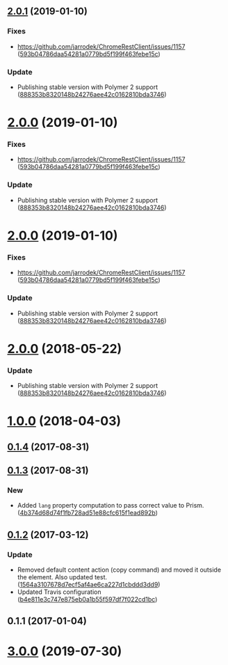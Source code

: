 <a name="2.0.1"></a>
## [2.0.1](https://github.com/advanced-rest-client/response-highlighter/compare/0.1.3...2.0.1) (2019-01-10)


### Fixes

* https://github.com/jarrodek/ChromeRestClient/issues/1157 ([593b04786daa54281a0779bd5f199f463febe15c](https://github.com/advanced-rest-client/response-highlighter/commit/593b04786daa54281a0779bd5f199f463febe15c))

### Update

* Publishing stable version with Polymer 2 support ([888353b8320148b24276aee42c0162810bda3746](https://github.com/advanced-rest-client/response-highlighter/commit/888353b8320148b24276aee42c0162810bda3746))



<a name="2.0.0"></a>
# [2.0.0](https://github.com/advanced-rest-client/response-highlighter/compare/0.1.3...2.0.0) (2019-01-10)


### Fixes

* https://github.com/jarrodek/ChromeRestClient/issues/1157 ([593b04786daa54281a0779bd5f199f463febe15c](https://github.com/advanced-rest-client/response-highlighter/commit/593b04786daa54281a0779bd5f199f463febe15c))

### Update

* Publishing stable version with Polymer 2 support ([888353b8320148b24276aee42c0162810bda3746](https://github.com/advanced-rest-client/response-highlighter/commit/888353b8320148b24276aee42c0162810bda3746))



<a name="2.0.0"></a>
# [2.0.0](https://github.com/advanced-rest-client/response-highlighter/compare/0.1.3...2.0.0) (2019-01-10)


### Fixes

* https://github.com/jarrodek/ChromeRestClient/issues/1157 ([593b04786daa54281a0779bd5f199f463febe15c](https://github.com/advanced-rest-client/response-highlighter/commit/593b04786daa54281a0779bd5f199f463febe15c))

### Update

* Publishing stable version with Polymer 2 support ([888353b8320148b24276aee42c0162810bda3746](https://github.com/advanced-rest-client/response-highlighter/commit/888353b8320148b24276aee42c0162810bda3746))



<a name="2.0.0"></a>
# [2.0.0](https://github.com/advanced-rest-client/response-highlighter/compare/0.1.3...2.0.0) (2018-05-22)


### Update

* Publishing stable version with Polymer 2 support ([888353b8320148b24276aee42c0162810bda3746](https://github.com/advanced-rest-client/response-highlighter/commit/888353b8320148b24276aee42c0162810bda3746))



<a name="1.0.0"></a>
# [1.0.0](https://github.com/advanced-rest-client/response-highlighter/compare/0.1.3...1.0.0) (2018-04-03)




<a name="0.1.4"></a>
## [0.1.4](https://github.com/advanced-rest-client/response-highlighter/compare/0.1.3...0.1.4) (2017-08-31)




<a name="0.1.3"></a>
## [0.1.3](https://github.com/advanced-rest-client/response-highlighter/compare/0.1.2...0.1.3) (2017-08-31)


### New

* Added `lang` property computation to pass correct value to Prism. ([4b374d68d74f1fb728ad51e88cfc615f1ead892b](https://github.com/advanced-rest-client/response-highlighter/commit/4b374d68d74f1fb728ad51e88cfc615f1ead892b))



<a name="0.1.2"></a>
## [0.1.2](https://github.com/advanced-rest-client/response-highlighter/compare/0.1.1...v0.1.2) (2017-03-12)


### Update

* Removed default content action (copy command) and moved it outside the element. Also updated test. ([1564a3107678d7ecf5af4ae6ca227d1cbddd3dd9](https://github.com/advanced-rest-client/response-highlighter/commit/1564a3107678d7ecf5af4ae6ca227d1cbddd3dd9))
* Updated Travis configuration ([b4e811e3c747e875eb0a1b55f597df7f022cd1bc](https://github.com/advanced-rest-client/response-highlighter/commit/b4e811e3c747e875eb0a1b55f597df7f022cd1bc))



<a name="0.1.1"></a>
## 0.1.1 (2017-01-04)




# [3.0.0](https://github.com/advanced-rest-client/response-highlighter/compare/0.1.3...3.0.0) (2019-07-30)



